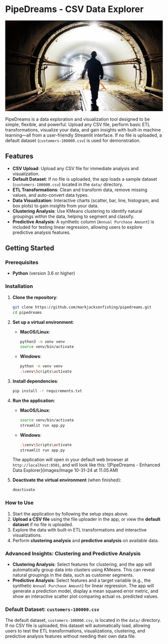 # PipeDreams - CSV Data Explorer

![PipeDreams Header](images/istockphoto-1502938892-612x612.jpg)

PipeDreams is a data exploration and visualization tool designed to be simple, flexible, and powerful. Upload any CSV file, perform basic ETL transformations, visualize your data, and gain insights with built-in machine learning—all from a user-friendly Streamlit interface. If no file is uploaded, a default dataset (`customers-100000.csv`) is used for demonstration.

## Features

- **CSV Upload**: Upload any CSV file for immediate analysis and visualization.
- **Default Dataset**: If no file is uploaded, the app loads a sample dataset (`customers-100000.csv`) located in the `data/` directory.
- **ETL Transformations**: Clean and transform data, remove missing values, and auto-convert data types.
- **Data Visualization**: Interactive charts (scatter, bar, line, histogram, and box plots) to gain insights from your data.
- **Clustering Analysis**: Use KMeans clustering to identify natural groupings within the data, helping to segment and classify.
- **Predictive Analysis**: A synthetic column (`Annual Purchase Amount`) is included for testing linear regression, allowing users to explore predictive analysis features.

## Getting Started

### Prerequisites

- **Python** (version 3.6 or higher)

### Installation

1. **Clone the repository**:
   ```bash
   git clone https://github.com/markjacksonfishing/pipedreams.git
   cd pipedreams
   ```

2. **Set up a virtual environment**:
   - **MacOS/Linux**:
     ```bash
     python3 -m venv venv
     source venv/bin/activate
     ```
   - **Windows**:
     ```bash
     python -m venv venv
     .\venv\Scripts\activate
     ```

3. **Install dependencies**:
   ```bash
   pip install -r requirements.txt
   ```

4. **Run the application**:
   - **MacOS/Linux**:
     ```bash
     source venv/bin/activate
     streamlit run app.py
     ```
   - **Windows**:
     ```bash
     .\venv\Scripts\activate
     streamlit run app.py
     ```

   The application will open in your default web browser at `http://localhost:8501`, and will look like this:
   ![PipeDreams - Enhanced Data Explorer](images/Image 10-31-24 at 11.05 AM)

5. **Deactivate the virtual environment** (when finished):
   ```bash
   deactivate
   ```

### How to Use

1. Start the application by following the setup steps above.
2. **Upload a CSV file** using the file uploader in the app, or view the **default dataset** if no file is uploaded.
3. Explore the data with built-in ETL transformations and interactive visualizations.
4. Perform **clustering analysis** and **predictive analysis** on available data.

### Advanced Insights: Clustering and Predictive Analysis

- **Clustering Analysis**: Select features for clustering, and the app will automatically group data into clusters using KMeans. This can reveal natural groupings in the data, such as customer segments.
- **Predictive Analysis**: Select features and a target variable (e.g., the synthetic `Annual Purchase Amount`) for linear regression. The app will generate a prediction model, display a mean squared error metric, and show an interactive scatter plot comparing actual vs. predicted values.

### Default Dataset: `customers-100000.csv`

The default dataset, `customers-100000.csv`, is located in the `data/` directory. If no CSV file is uploaded, this dataset will automatically load, allowing users to test the ETL transformations, visualizations, clustering, and predictive analysis features without needing their own data file.
```
